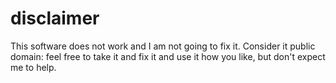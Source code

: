 # disclaimer

This software does not work and I am not going to fix it. Consider it public domain: feel free to take it and fix it and use it how you like, but don't expect me to help.
